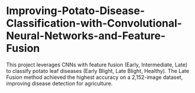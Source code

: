 # Improving-Potato-Disease-Classification-with-Convolutional-Neural-Networks-and-Feature-Fusion
This project leverages CNNs with feature fusion (Early, Intermediate, Late) to classify potato leaf diseases (Early Blight, Late Blight, Healthy). The Late Fusion method achieved the highest accuracy on a 2,152-image dataset, improving disease detection for agriculture.
